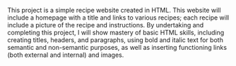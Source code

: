 This project is a simple recipe website created in HTML. This website will include a homepage with a title and links to various recipes; each recipe will include a picture of the recipe and instructions. By undertaking and completing this project, I will show mastery of basic HTML skills, including creating titles, headers, and paragraphs, using bold and italic text for both semantic and non-semantic purposes, as well as inserting functioning links (both external and internal) and images. 
